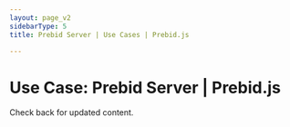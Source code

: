 ```yaml
---
layout: page_v2
sidebarType: 5
title: Prebid Server | Use Cases | Prebid.js

---
```


# Use Case: Prebid Server | Prebid.js

Check back for updated content.
